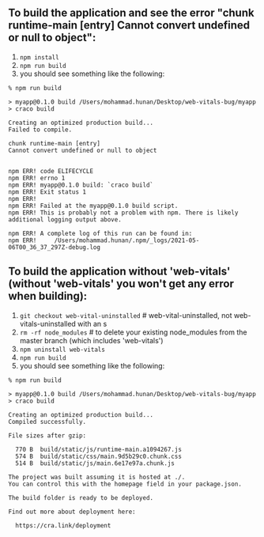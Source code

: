 ## To build the application and see the error "chunk runtime-main [entry] Cannot convert undefined or null to object":

1. `npm install`
2. `npm run build`
3. you should see something like the following:
```
% npm run build                   

> myapp@0.1.0 build /Users/mohammad.hunan/Desktop/web-vitals-bug/myapp
> craco build

Creating an optimized production build...
Failed to compile.

chunk runtime-main [entry]
Cannot convert undefined or null to object


npm ERR! code ELIFECYCLE
npm ERR! errno 1
npm ERR! myapp@0.1.0 build: `craco build`
npm ERR! Exit status 1
npm ERR! 
npm ERR! Failed at the myapp@0.1.0 build script.
npm ERR! This is probably not a problem with npm. There is likely additional logging output above.

npm ERR! A complete log of this run can be found in:
npm ERR!     /Users/mohammad.hunan/.npm/_logs/2021-05-06T00_36_37_297Z-debug.log
```

## To build the application without 'web-vitals' (without 'web-vitals' you won't get any error when building):
1. `git checkout web-vital-uninstalled` # web-vital-uninstalled, not web-vitals-uninstalled with an s
2. `rm -rf node_modules` # to delete your existing node_modules from the master branch (which includes 'web-vitals')
3. `npm uninstall web-vitals`
4. `npm run build`
5. you should see something like the following: 
```
% npm run build

> myapp@0.1.0 build /Users/mohammad.hunan/Desktop/web-vitals-bug/myapp
> craco build

Creating an optimized production build...
Compiled successfully.

File sizes after gzip:

  770 B  build/static/js/runtime-main.a1094267.js
  574 B  build/static/css/main.9d5b29c0.chunk.css
  514 B  build/static/js/main.6e17e97a.chunk.js

The project was built assuming it is hosted at ./.
You can control this with the homepage field in your package.json.

The build folder is ready to be deployed.

Find out more about deployment here:

  https://cra.link/deployment
```
